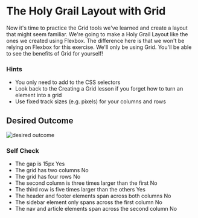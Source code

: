 # The Holy Grail Layout with Grid

Now it's time to practice the Grid tools we've learned and create a layout that might seem familiar. We're going to make a Holy Grail Layout like the ones we created using Flexbox. The difference here is that we won't be relying on Flexbox for this exercise. We'll only be using Grid. You'll be able to see the benefits of Grid for yourself!

### Hints

- You only need to add to the CSS selectors
- Look back to the Creating a Grid lesson if you forget how to turn an element into a grid
- Use fixed track sizes (e.g. pixels) for your columns and rows

## Desired Outcome

![desired outcome](./desired-outcome.png)

### Self Check

- The gap is 15px Yes
- The grid has two columns No
- The grid has four rows No
- The second column is three times larger than the first No
- The third row is five times larger than the others Yes
- The header and footer elements span across both columns No
- The sidebar element only spans across the first column No
- The nav and article elements span across the second column No
